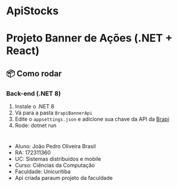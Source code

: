# ApiStocks

# Projeto Banner de Ações (.NET + React)

## 📦 Como rodar

### Back-end (.NET 8)

1. Instale o .NET 8
2. Vá para a pasta `BrapiBannerApi`
3. Edite o `appsettings.json` e adicione sua chave da API da [Brapi](https://brapi.dev/dashboard)
4. Rode: dotnet run

#

- Aluno: João Pedro Oliveira Brasil
- RA: 172311360
- UC: Sistemas distribuídos e mobile
- Curso: Ciências da Computação
- Faculdade: Unicuritiba
- Api criada paraum projeto da faculdade
